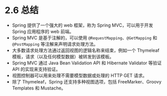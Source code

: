 # 2.6 总结

* Spring 提供了一个强大的 web 框架，称为 Spring MVC，可以用于开发 Spring 应用程序的 web 前端。
* Spring MVC 是基于注解的，可以使用 `@RequestMapping`、`@GetMapping` 和 `@PostMapping` 等注解来声明请求处理方法。
* 大多数请求处理方法通过返回视图的逻辑名称来结束，例如一个 Thymeleaf 模板，请求（以及任何模型数据）被转发到该模板。
* Spring MVC 通过 Java Bean Validation API 和 Hibernate Validator 等验证 API 的实现来支持验证。
* 视图控制器可以用来处理不需要模型数据或处理的 HTTP GET 请求。
* 除了 Thymeleaf，Spring 还支持多种视图选项，包括 FreeMarker、Groovy Templates 和 Mustache。


